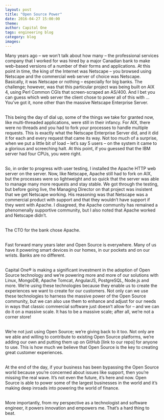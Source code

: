```yaml
---
layout: post
title: "Open Source Power"
date: 2016-04-27 15:00:00
theme: 
author: Capital One 
tags: engineering blog
category: blog
images:
---
```

Many years ago – we won’t talk about how many – the professional services company that I worked for was hired by a major Canadian bank to make web-based versions of a number of their forms and applications. At this point in time, the king of the Internet was Netscape – you browsed using Netscape and the commercial web server of choice was Netscape. Basically, it was Netscape or nothing – especially for big banks. The challenge; however, was that this particular project was being built on AIX 4, using Perl Common CGIs that screen-scraped an AS/400. And I bet you can guess which web server the client chose to power all of this with ... You’ve got it, none other than the massive Netscape Enterprise Server.
<br/><br/>

<!--more-->

This being the day of dial up, some of the things we take for granted now, like multi-threaded applications, were still in their infancy. For AIX, there were no threads and you had to fork your processes to handle multiple requests. This is exactly what the Netscape Enterprise Server did, and it did it for each and every request that came its way. Not too much of a surprise, when we put a little bit of load – let’s say 5 users – on the system it came to a glorious and screeching halt. At this point, if you guessed that the IBM server had four CPUs, you were right.
<br/><br/>

So, in order to progress with user testing, I installed the Apache HTTP web server on the server. Now, like Netscape, Apache still had to fork on AIX, but the processes were so lightweight and so quick that the server was able to manage many more requests and stay stable. We got through the testing, but before going live, the Managing Director on that project was insistent that we get Netscape working. His reasoning was that Netscape was a commercial product with support and that they wouldn’t have support if they went with Apache. I disagreed, the Apache community has remained a phenomenally supportive community, but I also noted that Apache worked and Netscape didn’t. 
<br/><br/>

The CTO for the bank chose Apache. 
<br/><br/>

Fast forward many years later and Open Source is everywhere. Many of us have it powering smart devices in our homes, in our pockets and on our wrists. Banks are no different. 
<br/><br/>

Capital One® is making a significant investment in the adoption of Open Source technology and we’re powering more and more of our solutions with Linux, MongoDB, Apache Tomcat, AngularJS, PostgreSQL, Node.js and more. We’re using these technologies because they enable us to create the experiences we want to create for our customers. Not only can we use these technologies to harness the massive power of the Open Source community, but we can also use them to enhance and adjust for our needs in ways that classic commercial software just doesn’t allow for – and we can do it on a massive scale. It has to be a massive scale; after all, we’re not a corner store!
<br/><br/>

We’re not just using Open Source; we’re giving back to it too. Not only are we able and willing to contribute to existing Open Source platforms, we’re adding our own and putting them up on GitHub [link to our repo] for anyone to use. This is how much we believe that Open Source is the key to creating great customer experiences.
<br/><br/>

At the end of the day, if your business has been bypassing the Open Source world because you’re concerned about issues like support, then you’re missing the real wave. It’s not even the future, it’s here and now. Open Source is able to power some of the largest businesses in the world and it’s making deep inroads into powering the world of finance.
<br/><br/>

More importantly, from my perspective as a technologist and software engineer, it powers innovation and empowers me. That’s a hard thing to beat.
<br/><br/>
